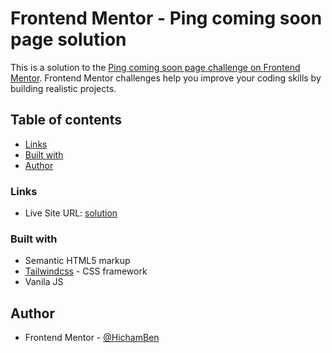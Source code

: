 # Frontend Mentor - Ping coming soon page solution

This is a solution to the [Ping coming soon page challenge on Frontend Mentor](https://www.frontendmentor.io/challenges/ping-single-column-coming-soon-page-5cadd051fec04111f7b848da). Frontend Mentor challenges help you improve your coding skills by building realistic projects. 

## Table of contents

  - [Links](#links)
  - [Built with](#built-with)
  - [Author](#author)

### Links

- Live Site URL:  [solution](https://your-live-site-url.com)

### Built with

- Semantic HTML5 markup
- [Tailwindcss](https://tailwindcss.com/) - CSS framework
- Vanila JS

## Author

- Frontend Mentor - [@HichamBen](https://www.frontendmentor.io/profile/HichamBen)
